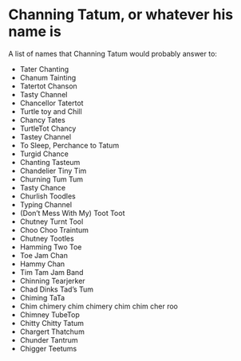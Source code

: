 # Channing Tatum, or whatever his name is

A list of names that Channing Tatum would probably answer to:

* Tater Chanting
* Chanum Tainting
* Tatertot Chanson
* Tasty Channel
* Chancellor Tatertot
* Turtle toy and Chill
* Chancy Tates
* TurtleTot Chancy
* Tastey Channel
* To Sleep, Perchance to Tatum 
* Turgid Chance
* Chanting Tasteum 
* Chandelier Tiny Tim
* Churning Tum Tum
* Tasty Chance
* Churlish Toodles
* Typing Channel
* (Don’t Mess With My) Toot Toot
* Chutney Turnt Tool
* Choo Choo Traintum
* Chutney Tootles
* Hamming Two Toe
* Toe Jam Chan
* Hammy Chan
* Tim Tam Jam Band
* Chinning Tearjerker
* Chad Dinks Tad’s Tum
* Chiming TaTa
* Chim chimery chim chimery chim chim cher roo
* Chimney TubeTop
* Chitty Chitty Tatum
* Chargert Thatchum
* Chunder Tantrum
* Chigger Teetums
